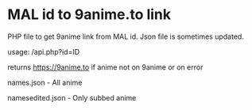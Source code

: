 # MAL id to 9anime.to link
PHP file to get 9anime link from MAL id.
Json file is sometimes updated.

usage:
/api.php?id=ID

returns https://9anime.to if anime not on 9anime or on error


names.json - All anime

namesedited.json - Only subbed anime